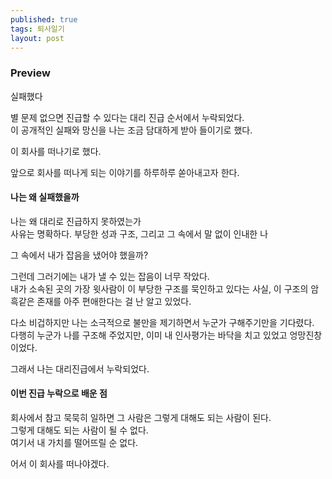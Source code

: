 ```yaml
---
published: true
tags: 퇴사일기
layout: post
---
```

### Preview

실패했다

별 문제 없으면 진급할 수 있다는 대리 진급 순서에서 누락되었다.  
이 공개적인 실패와 망신을 나는 조금 담대하게 받아 들이기로 했다.

이 회사를 떠나기로 했다.

앞으로 회사를 떠나게 되는 이야기를 하루하루 쏟아내고자 한다.


#### 나는 왜 실패했을까

나는 왜 대리로 진급하지 못하였는가  
사유는 명확하다. 부당한 성과 구조, 그리고 그 속에서 말 없이 인내한 나

그 속에서 내가 잡음을 냈어야 했을까?

그런데 그러기에는 내가 낼 수 있는 잡음이 너무 작았다.  
내가 소속된 곳의 가장 윗사람이 이 부당한 구조를 묵인하고 있다는 사실, 이 구조의 암흑같은 존재를 아주 편애한다는 걸 난 알고 있었다.

다소 비겁하지만 나는 소극적으로 불만을 제기하면서 누군가 구해주기만을 기다렸다.  
다행히 누군가 나를 구조해 주었지만, 이미 내 인사평가는 바닥을 치고 있었고 엉망진창이었다.

그래서 나는 대리진급에서 누락되었다.


#### 이번 진급 누락으로 배운 점

회사에서 참고 묵묵히 일하면 그 사람은 그렇게 대해도 되는 사람이 된다.  
그렇게 대해도 되는 사람이 될 수 없다.  
여기서 내 가치를 떨어뜨릴 순 없다.

어서 이 회사를 떠나야겠다.
